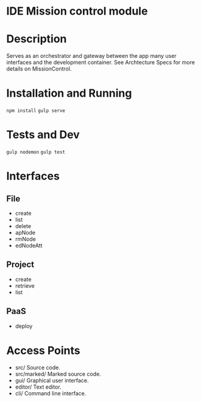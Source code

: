 # IDE Mission control module

Description
===========
Serves as an orchestrator and gateway between the app many user 
interfaces and the development container. See Archtecture Specs for more
details on MissionControl.

Installation and Running
============
```npm install```
```gulp serve```

Tests and Dev
=============
```gulp nodemon```
```gulp test```

Interfaces
==========

## File
* create
* list
* delete
* apNode
* rmNode
* edNodeAtt

## Project
* create
* retrieve
* list

## PaaS
* deploy

Access Points
=============

* src/
 Source code.
* src/marked/
 Marked source code.
* gui/
 Graphical user interface.
* editor/
 Text editor.
* cli/
 Command line interface.
